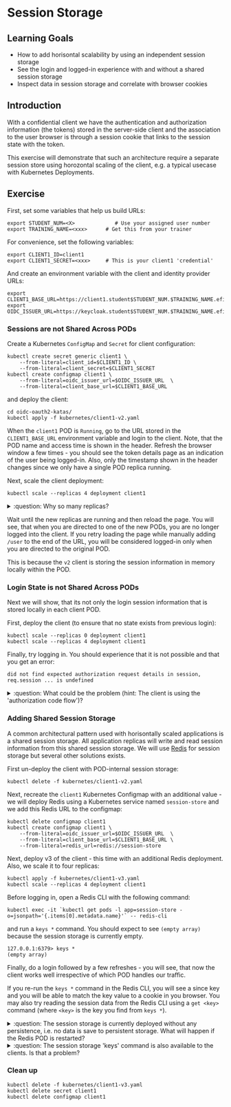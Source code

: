 # Session Storage

## Learning Goals

- How to add horisontal scalability by using an independent session storage
- See the login and logged-in experience with and without a shared session storage
- Inspect data in session storage and correlate with browser cookies

## Introduction

With a confidential client we have the authentication and
authorization information (the tokens) stored in the server-side
client and the association to the user browser is through a session
cookie that links to the session state with the token.

This exercise will demonstrate that such an architecture require a
separate session store using horozontal scaling of the client, e.g. a
typical usecase with Kubernetes Deployments.

## Exercise

First, set some variables that help us build URLs:

```console
export STUDENT_NUM=<X>             # Use your assigned user number
export TRAINING_NAME=<xxx>      # Get this from your trainer
```

For convenience, set the following variables:

```console
export CLIENT1_ID=client1
export CLIENT1_SECRET=<xxx>     # This is your client1 'credential'
```

And create an environment variable with the client and identity provider URLs:

```console
export CLIENT1_BASE_URL=https://client1.student$STUDENT_NUM.$TRAINING_NAME.eficode.academy
export OIDC_ISSUER_URL=https://keycloak.student$STUDENT_NUM.$TRAINING_NAME.eficode.academy/auth/realms/myrealm
```

### Sessions are not Shared Across PODs

Create a Kubernetes `ConfigMap` and `Secret` for client configuration:

```console
kubectl create secret generic client1 \
    --from-literal=client_id=$CLIENT1_ID \
    --from-literal=client_secret=$CLIENT1_SECRET
kubectl create configmap client1 \
    --from-literal=oidc_issuer_url=$OIDC_ISSUER_URL  \
    --from-literal=client_base_url=$CLIENT1_BASE_URL
```

and deploy the client:

```console
cd oidc-oauth2-katas/
kubectl apply -f kubernetes/client1-v2.yaml
```

When the `client1` POD is `Running`, go to the URL stored in the
`CLIENT1_BASE_URL` environment variable and login to the client. Note,
that the POD name and access time is shown in the header. Refresh the
browser window a few times - you should see the token details page as
an indication of the user being logged-in. Also, only the timestamp
shown in the header changes since we only have a single POD replica
running.

Next, scale the client deployment:

```console
kubectl scale --replicas 4 deployment client1
```

<details>
<summary>:question: Why so many replicas?</summary>
Your browser may keep TCP connections open for a short while to
optimize subsequent requests and this means that reloads could reuse
the existing connection, i.e. reloads only go to a new POD when the
browser recreates the TCP connection (typically after some
minutes). The training infrastructure is deployed in a
multi-availability zone setup and with more than 2 replicas theres a
good probability that we get round-robin load balancing inside
Kubernetes.
</details>

Wait until the new replicas are running and then reload the page.  You
will see, that when you are directed to one of the new PODs, you are
no longer logged into the client. If you retry loading the page while
manually adding `/user` to the end of the URL, you will be considered
logged-in only when you are directed to the original POD.

This is because the `v2` client is storing the session information in
memory locally within the POD.

### Login State is not Shared Across PODs

Next we will show, that its not only the login session information
that is stored locally in each client POD.

First, deploy the client (to ensure that no state exists from previous
login):

```console
kubectl scale --replicas 0 deployment client1
kubectl scale --replicas 4 deployment client1
```

Finally, try logging in. You should experience that it is not possible
and that you get an error:

```
did not find expected authorization request details in session, req.session ... is undefined
```

<details>
<summary>:question: What could be the problem (hint: The client is using the 'authorization code flow')?</summary>
The authorization code flow provides a `state` and `nonce` parameter
to the authorization process and validates that these are present in
the identity provider callback. These parameters are stored in the
session during login.
</details>

### Adding Shared Session Storage

A common architectural pattern used with horisontally scaled
applications is a shared session storage. All application replicas
will write and read session information from this shared session
storage.  We will use [Redis](https://redis.io/) for session storage
but several other solutions exists.

First un-deploy the client with POD-internal session storage:

```console
kubectl delete -f kubernetes/client1-v2.yaml
```

Next, recreate the `client1` Kubernetes Configmap with an additional
value - we will deploy Redis using a Kubernetes service named
`session-store` and we add this Redis URL to the configmap:

```console
kubectl delete configmap client1
kubectl create configmap client1 \
    --from-literal=oidc_issuer_url=$OIDC_ISSUER_URL  \
    --from-literal=client_base_url=$CLIENT1_BASE_URL \
    --from-literal=redis_url=redis://session-store
```

Next, deploy v3 of the client - this time with an additional Redis
deployment. Also, we scale it to four replicas:

```console
kubectl apply -f kubernetes/client1-v3.yaml
kubectl scale --replicas 4 deployment client1
```

Before logging in, open a Redis CLI with the following command:

```console
kubectl exec -it `kubectl get pods -l app=session-store -o=jsonpath='{.items[0].metadata.name}'` -- redis-cli
```

and run a `keys *` command. You should expect to see `(empty array)`
because the session storage is currently empty.

```console
127.0.0.1:6379> keys *
(empty array)
```

Finally, do a login followed by a few refreshes - you will see, that
now the client works well irrespective of which POD handles our
traffic.

If you re-run the `keys *` command in the Redis CLI, you will see a
since key and you will be able to match the key value to a cookie in
you browser. You may also try reading the session data from the Redis
CLI using a `get <key>` command (where `<key>` is the key you find
from `keys *`).

<details>
<summary>:question: The session storage is currently deployed without any persistence, i.e. no data is save to persistent storage. What will happen if the Redis POD is restarted?</summary>

> If the session storage is restarted, a lookup for an existing session will fail, and the application should handle this as a normal 'session not valid' situation and redirect to the login endpoint.
>
> You may try it out by deleting the session-store POD!

</details>

<details>
<summary>:question: The session storage 'keys' command is also available to the clients. Is that a problem?</summary>

> For security reasons, session data lookup should be one-way, i.e. the session-ID should be sufficiently difficult to guess/predict, such that the client cannot access all the session data (which includes all users' tokens).
>
> In the example provided, there is also no authentication between the client and the session storage. A production solution should have this.

</details>

### Clean up

```console
kubectl delete -f kubernetes/client1-v3.yaml
kubectl delete secret client1
kubectl delete configmap client1
```
